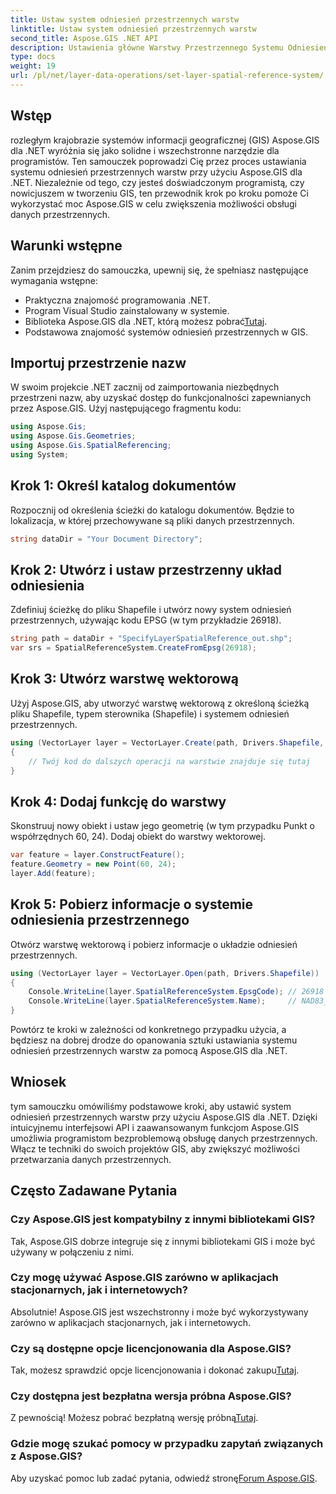 ```yaml
---
title: Ustaw system odniesień przestrzennych warstw
linktitle: Ustaw system odniesień przestrzennych warstw
second_title: Aspose.GIS .NET API
description: Ustawienia główne Warstwy Przestrzennego Systemu Odniesień z Aspose.GIS dla .NET. Ulepsz swoje projekty GIS dzięki temu samouczkowi krok po kroku.
type: docs
weight: 19
url: /pl/net/layer-data-operations/set-layer-spatial-reference-system/
---
```

## Wstęp
rozległym krajobrazie systemów informacji geograficznej (GIS) Aspose.GIS dla .NET wyróżnia się jako solidne i wszechstronne narzędzie dla programistów. Ten samouczek poprowadzi Cię przez proces ustawiania systemu odniesień przestrzennych warstw przy użyciu Aspose.GIS dla .NET. Niezależnie od tego, czy jesteś doświadczonym programistą, czy nowicjuszem w tworzeniu GIS, ten przewodnik krok po kroku pomoże Ci wykorzystać moc Aspose.GIS w celu zwiększenia możliwości obsługi danych przestrzennych.
## Warunki wstępne
Zanim przejdziesz do samouczka, upewnij się, że spełniasz następujące wymagania wstępne:
- Praktyczna znajomość programowania .NET.
- Program Visual Studio zainstalowany w systemie.
-  Biblioteka Aspose.GIS dla .NET, którą możesz pobrać[Tutaj](https://releases.aspose.com/gis/net/).
- Podstawowa znajomość systemów odniesień przestrzennych w GIS.
## Importuj przestrzenie nazw
W swoim projekcie .NET zacznij od zaimportowania niezbędnych przestrzeni nazw, aby uzyskać dostęp do funkcjonalności zapewnianych przez Aspose.GIS. Użyj następującego fragmentu kodu:
```csharp
using Aspose.Gis;
using Aspose.Gis.Geometries;
using Aspose.Gis.SpatialReferencing;
using System;
```
## Krok 1: Określ katalog dokumentów
Rozpocznij od określenia ścieżki do katalogu dokumentów. Będzie to lokalizacja, w której przechowywane są pliki danych przestrzennych.
```csharp
string dataDir = "Your Document Directory";
```
## Krok 2: Utwórz i ustaw przestrzenny układ odniesienia
Zdefiniuj ścieżkę do pliku Shapefile i utwórz nowy system odniesień przestrzennych, używając kodu EPSG (w tym przykładzie 26918).
```csharp
string path = dataDir + "SpecifyLayerSpatialReference_out.shp";
var srs = SpatialReferenceSystem.CreateFromEpsg(26918);
```
## Krok 3: Utwórz warstwę wektorową
Użyj Aspose.GIS, aby utworzyć warstwę wektorową z określoną ścieżką pliku Shapefile, typem sterownika (Shapefile) i systemem odniesień przestrzennych.
```csharp
using (VectorLayer layer = VectorLayer.Create(path, Drivers.Shapefile, srs))
{
    // Twój kod do dalszych operacji na warstwie znajduje się tutaj
}
```
## Krok 4: Dodaj funkcję do warstwy
Skonstruuj nowy obiekt i ustaw jego geometrię (w tym przypadku Punkt o współrzędnych 60, 24). Dodaj obiekt do warstwy wektorowej.
```csharp
var feature = layer.ConstructFeature();
feature.Geometry = new Point(60, 24);
layer.Add(feature);
```
## Krok 5: Pobierz informacje o systemie odniesienia przestrzennego
Otwórz warstwę wektorową i pobierz informacje o układzie odniesień przestrzennych.
```csharp
using (VectorLayer layer = VectorLayer.Open(path, Drivers.Shapefile))
{
    Console.WriteLine(layer.SpatialReferenceSystem.EpsgCode); // 26918
    Console.WriteLine(layer.SpatialReferenceSystem.Name);     // NAD83_UTM_zone_18N
}
```
Powtórz te kroki w zależności od konkretnego przypadku użycia, a będziesz na dobrej drodze do opanowania sztuki ustawiania systemu odniesień przestrzennych warstw za pomocą Aspose.GIS dla .NET.
## Wniosek
tym samouczku omówiliśmy podstawowe kroki, aby ustawić system odniesień przestrzennych warstw przy użyciu Aspose.GIS dla .NET. Dzięki intuicyjnemu interfejsowi API i zaawansowanym funkcjom Aspose.GIS umożliwia programistom bezproblemową obsługę danych przestrzennych. Włącz te techniki do swoich projektów GIS, aby zwiększyć możliwości przetwarzania danych przestrzennych.
## Często Zadawane Pytania
### Czy Aspose.GIS jest kompatybilny z innymi bibliotekami GIS?
Tak, Aspose.GIS dobrze integruje się z innymi bibliotekami GIS i może być używany w połączeniu z nimi.
### Czy mogę używać Aspose.GIS zarówno w aplikacjach stacjonarnych, jak i internetowych?
Absolutnie! Aspose.GIS jest wszechstronny i może być wykorzystywany zarówno w aplikacjach stacjonarnych, jak i internetowych.
### Czy są dostępne opcje licencjonowania dla Aspose.GIS?
 Tak, możesz sprawdzić opcje licencjonowania i dokonać zakupu[Tutaj](https://purchase.aspose.com/buy).
### Czy dostępna jest bezpłatna wersja próbna Aspose.GIS?
 Z pewnością! Możesz pobrać bezpłatną wersję próbną[Tutaj](https://releases.aspose.com/).
### Gdzie mogę szukać pomocy w przypadku zapytań związanych z Aspose.GIS?
 Aby uzyskać pomoc lub zadać pytania, odwiedź stronę[Forum Aspose.GIS](https://forum.aspose.com/c/gis/33).